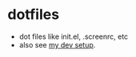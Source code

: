 # dotfiles

* dot files like init.el, .screenrc, etc
* also see [my dev setup](https://docs.google.com/document/d/1orlP1lbK0SuJZoBrqHkhM3jHtBxV8i4wDff8ebGQVNQ/edit).
